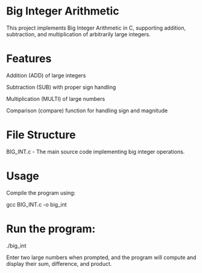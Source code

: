# Big Integer Arithmetic

This project implements Big Integer Arithmetic in C, supporting addition, subtraction, and multiplication of arbitrarily large integers.

# Features

Addition (ADD) of large integers

Subtraction (SUB) with proper sign handling

Multiplication (MULTI) of large numbers

Comparison (compare) function for handling sign and magnitude

# File Structure

BIG_INT.c - The main source code implementing big integer operations.

# Usage

Compile the program using:

gcc BIG_INT.c -o big_int

# Run the program:

./big_int

Enter two large numbers when prompted, and the program will compute and display their sum, difference, and product.

